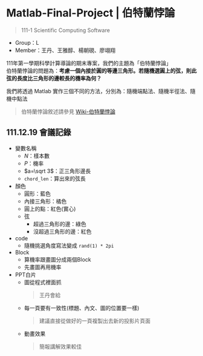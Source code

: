 # Matlab-Final-Project | 伯特蘭悖論
> 111-1 Scientific Computing Software

* Group：L
* Member：王丹、王雅醇、楊朝硯、廖翊翔

111年第一學期科學計算導論的期末專案，我們的主題為「伯特蘭悖論」\
伯特蘭悖論的問題為：**考慮一個內接於圓的等邊三角形。若隨機選圓上的弦，則此弦的長度比三角形的邊較長的機率為何？**

我們將透過 Matlab 實作三個不同的方法，分別為：隨機端點法、隨機半徑法、隨機中點法
> 伯特蘭悖論敘述請參見 [Wiki-伯特蘭悖論](https://zh.wikipedia.org/wiki/%E4%BC%AF%E7%89%B9%E8%98%AD%E6%82%96%E8%AB%96)


## 111.12.19 會議記錄
* 變數名稱
  * $N$：樣本數
  * $P$：機率
  * $a=\sqrt 3$：正三角形邊長
  * `chord_len`：算出來的弦長
* 顏色
  * 圓形：藍色
  * 內接三角形：橘色
  * 圓上的點：紅色(實心)
  * 弦
    * 超過三角形的邊：綠色
    * 沒超過三角形的邊：紅色
* code
  * 隨機挑選角度寫法變成 `rand(1) * 2pi`
* Block
  * 算機率跟畫圖分成兩個Block
  * 先畫圖再用機率
* PPT白片
  * 圖從程式裡面抓
    > 王丹會給
  * 每一頁要有一致性(標題、內文、圖的位置要一樣)
    > 建議直接從做好的一頁複製出去新的投影片頁面
  * 動畫效果
    > 簡報講解效果較佳
